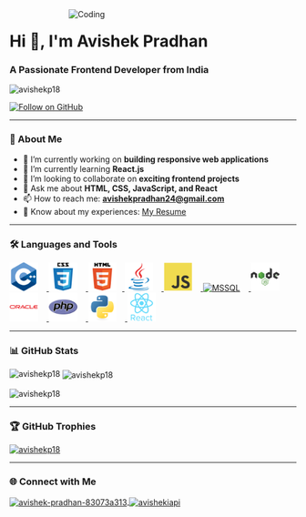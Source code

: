 <img align="right" alt="Coding" width="400" src="https://cdn.dribbble.com/users/1162077/screenshots/5403918/focus-animation.gif">

# Hi 👋, I'm Avishek Pradhan
### A Passionate Frontend Developer from India

<p align="left"> 
  <img src="https://komarev.com/ghpvc/?username=avishekp18&label=Profile%20views&color=0e75b6&style=flat" alt="avishekp18" /> 
</p>

<p align="left">
  <a href="https://github.com/avishekp18?tab=repositories" target="_blank"><img src="https://img.shields.io/github/followers/avishekp18?label=Follow&style=social" alt="Follow on GitHub"/></a>
</p>

---

### 🚀 About Me
- 🔭 I’m currently working on **building responsive web applications**
- 🌱 I’m currently learning **React.js**
- 👯 I’m looking to collaborate on **exciting frontend projects**
- 💬 Ask me about **HTML, CSS, JavaScript, and React**
- 📫 How to reach me: **[avishekpradhan24@gmail.com](mailto:avishekpradhan24@gmail.com)**
- 📄 Know about my experiences: [My Resume](https://drive.google.com/file/d/1uRzBOj62cyUMvSr4tbKqaKOLI7_4oLzl/view?usp=sharing)

---

### 🛠 Languages and Tools
<p align="left">
  <a href="https://www.w3schools.com/cpp/" target="_blank" rel="noreferrer"> 
    <img src="https://raw.githubusercontent.com/devicons/devicon/master/icons/cplusplus/cplusplus-original.svg" alt="C++" width="50" height="50" style="margin-right:15px;"/> 
  </a> 
  <a href="https://www.w3schools.com/css/" target="_blank" rel="noreferrer"> 
    <img src="https://raw.githubusercontent.com/devicons/devicon/master/icons/css3/css3-original-wordmark.svg" alt="CSS" width="50" height="50" style="margin-right:15px;"/> 
  </a> 
  <a href="https://www.w3.org/html/" target="_blank" rel="noreferrer"> 
    <img src="https://raw.githubusercontent.com/devicons/devicon/master/icons/html5/html5-original-wordmark.svg" alt="HTML" width="50" height="50" style="margin-right:10px;"/> 
  </a> 
  <a href="https://www.java.com" target="_blank" rel="noreferrer"> 
    <img src="https://raw.githubusercontent.com/devicons/devicon/master/icons/java/java-original.svg" alt="Java" width="50" height="50" style="margin-right:15px;"/> 
  </a> 
  <a href="https://developer.mozilla.org/en-US/docs/Web/JavaScript" target="_blank" rel="noreferrer"> 
    <img src="https://raw.githubusercontent.com/devicons/devicon/master/icons/javascript/javascript-original.svg" alt="JavaScript" width="50" height="50" style="margin-right:15px;"/> 
  </a> 
  <a href="https://www.microsoft.com/en-us/sql-server" target="_blank" rel="noreferrer"> 
    <img src="https://www.svgrepo.com/show/303229/microsoft-sql-server-logo.svg" alt="MSSQL" width="50" height="50" style="margin-right:15px;"/> 
  </a> 
  <a href="https://nodejs.org" target="_blank" rel="noreferrer"> 
    <img src="https://raw.githubusercontent.com/devicons/devicon/master/icons/nodejs/nodejs-original-wordmark.svg" alt="Node.js" width="50" height="50" style="margin-right:10px;"/> 
  </a> 
  <a href="https://www.oracle.com/" target="_blank" rel="noreferrer"> 
    <img src="https://raw.githubusercontent.com/devicons/devicon/master/icons/oracle/oracle-original.svg" alt="Oracle" width="50" height="50" style="margin-right:15px;"/> 
  </a> 
  <a href="https://www.php.net" target="_blank" rel="noreferrer"> 
    <img src="https://raw.githubusercontent.com/devicons/devicon/master/icons/php/php-original.svg" alt="PHP" width="50" height="50" style="margin-right:15px;"/> 
  </a> 
  <a href="https://www.python.org" target="_blank" rel="noreferrer"> 
    <img src="https://raw.githubusercontent.com/devicons/devicon/master/icons/python/python-original.svg" alt="Python" width="50" height="50" style="margin-right:15px;"/> 
  </a> 
  <a href="https://reactjs.org/" target="_blank" rel="noreferrer"> 
    <img src="https://raw.githubusercontent.com/devicons/devicon/master/icons/react/react-original-wordmark.svg" alt="React" width="50" height="50" style="margin-right:15px;"/> 
  </a> 
</p>

---

### 📊 GitHub Stats
<p>
  <img align="left" src="https://github-readme-stats.vercel.app/api/top-langs?username=avishekp18&show_icons=true&locale=en&layout=compact&theme=dark" alt="avishekp18" />
</p>

<p>&nbsp;<img align="center" src="https://github-readme-stats.vercel.app/api?username=avishekp18&show_icons=true&locale=en&theme=dark" alt="avishekp18" /></p>

<p><img align="center" src="https://github-readme-streak-stats.herokuapp.com/?user=avishekp18&theme=dark" alt="avishekp18" /></p>

---

### 🏆 GitHub Trophies
<p align="left">
  <a href="https://github.com/ryo-ma/github-profile-trophy">
    <img src="https://github-profile-trophy.vercel.app/?username=avishekp18&theme=darkhub" alt="avishekp18" />
  </a>
</p>

---

### 🌐 Connect with Me
<p align="left">
  <a href="https://linkedin.com/in/avishek-pradhan-83073a313" target="blank">
    <img align="center" src="https://raw.githubusercontent.com/rahuldkjain/github-profile-readme-generator/master/src/images/icons/Social/linked-in-alt.svg" alt="avishek-pradhan-83073a313" height="30" width="40" />
  </a>
  <a href="https://instagram.com/avishekiapi" target="blank">
    <img align="center" src="https://raw.githubusercontent.com/rahuldkjain/github-profile-readme-generator/master/src/images/icons/Social/instagram.svg" alt="avishekiapi" height="30" width="40" />
  </a>
</p>
